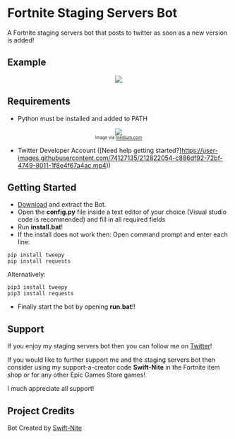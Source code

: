 # Fortnite Staging Servers Bot
A Fortnite staging servers bot that posts to twitter as soon as a new version is added! 

## Example
<p align="center">
    <img src="https://media.discordapp.net/attachments/802370450561826817/1064785092301566013/stage.jpg">
</p>

## Requirements
- Python must be installed and added to PATH
<p align="center">
    <img src="https://user-images.githubusercontent.com/74127135/212615961-10c507f5-01de-483a-914b-3270109cdb2b.png"><br>
    <sub><sup>Image via <a href="https://medium.com/@omoshalewa/why-you-should-add-python-to-path-and-how-58693c17c443">medium.com</a></sub></sup>
 </p>
 
- Twitter Developer Account ([Need help getting started?]https://user-images.githubusercontent.com/74127135/212822054-c886df92-72bf-4749-8011-1f8e4f67a4ac.mp4))

## Getting Started
- [Download](https://github.com/swiftnite/Fortnite-Staging-Servers-Bot/archive/refs/heads/main.zip) and extract the Bot.
- Open the **config.py** file inside a text editor of your choice (Visual studio code is recommended) and fill in all required fields
- Run **install.bat**! 
- If the install does not work then:
Open command prompt and enter each line:
~~~
pip install tweepy
pip install requests
~~~
Alternatively: 
~~~
pip3 install tweepy
pip3 install requests
~~~

- Finally start the bot by opening **run.bat**!!

## Support
If you enjoy my staging servers bot then you can follow me on [Twitter](https://twitter.com/intent/follow?screen_name=SwiftNite)!

If you would like to further support me and the staging servers bot then consider using my support-a-creator code **Swift-Nite** in the Fortnite item shop or for any other Epic Games Store games!

I much appreciate all support!

## Project Credits
Bot Created by [Swift-Nite](https://twitter.com/intent/follow?screen_name=SwiftNite)
